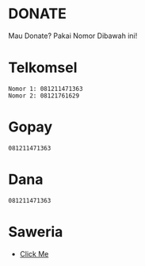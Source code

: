 # DONATE

Mau Donate? Pakai Nomor Dibawah ini!

# Telkomsel
```
Nomor 1: 081211471363
Nomor 2: 08121761629
```

# Gopay
```
081211471363
```

# Dana
```
081211471363
```

# Saweria
* [Click Me](https://saweria.co/ItzKunz)
